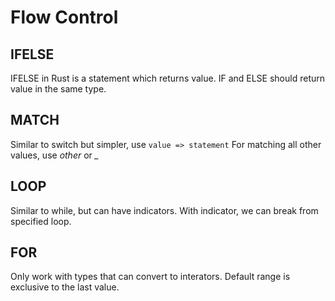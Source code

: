 # Flow Control

## IFELSE
IFELSE in Rust is a statement which returns value.
IF and ELSE should return value in the same type.

## MATCH
Similar to switch but simpler, use `value => statement`
For matching all other values, use *other* or *_*

## LOOP
Similar to while, but can have indicators.
With indicator, we can break from specified loop.

## FOR
Only work with types that can convert to interators.
Default range is exclusive to the last value.